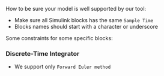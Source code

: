 How to be sure your model is well supported by our tool:

* Make sure all Simulink blocks has the same `Sample Time`
* Blocks names should start with a character or underscore




Some constraints for some specific blocks:

### Discrete-Time Integrator

* We support only `Forward Euler method`